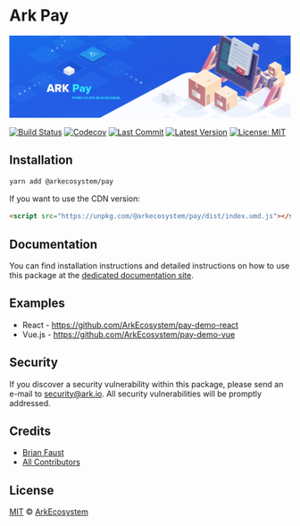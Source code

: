 # Ark Pay

<p align="center">
    <img src="https://github.com/ArkEcosystem/pay/raw/master/banner.png" />
</p>

[![Build Status](https://badgen.now.sh/circleci/github/ArkEcosystem/pay)](https://circleci.com/gh/ArkEcosystem/pay)
[![Codecov](https://badgen.now.sh/codecov/c/github/arkecosystem/pay)](https://codecov.io/gh/arkecosystem/pay)
[![Last Commit](https://badgen.net/github/last-commit/ArkEcosystem/pay)](https://github.com/ArkEcosystem/pay/commits)
[![Latest Version](https://badgen.now.sh/github/release/ArkEcosystem/pay)](https://github.com/ArkEcosystem/pay/releases)
[![License: MIT](https://badgen.now.sh/badge/license/MIT/green)](https://opensource.org/licenses/MIT)

## Installation

```bash
yarn add @arkecosystem/pay
```

If you want to use the CDN version:

```html
<script src="https://unpkg.com/@arkecosystem/pay/dist/index.umd.js"></script>
```

## Documentation

You can find installation instructions and detailed instructions on how to use this package at the [dedicated documentation site](https://docs.ark.io/cookbook/pay/installation.html).

## Examples

- React - https://github.com/ArkEcosystem/pay-demo-react
- Vue.js - https://github.com/ArkEcosystem/pay-demo-vue

## Security

If you discover a security vulnerability within this package, please send an e-mail to security@ark.io. All security vulnerabilities will be promptly addressed.

## Credits

- [Brian Faust](https://github.com/faustbrian)
- [All Contributors](../../../../contributors)

## License

[MIT](LICENSE) © [ArkEcosystem](https://ark.io)

